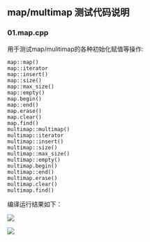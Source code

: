 ## map/multimap 测试代码说明 ##
### 01.map.cpp ###
用于测试map/mulitimap的各种初始化赋值等操作:

	map::map()
	map::iterator
	map::insert()
	map::size()
	map::max_size()
	map::empty()
	map.begin()
	map::end()
	map.erase()
	map.clear()
	map.find()
	multimap::multimap()
	multimap::iterator
	multimap::insert()
	multimap::size()
	multimap::max_size()
	multimap::empty()
	multimap.begin()
	multimap::end()
	multimap.erase()
	multimap.clear()
	multimap.find()

编译运行结果如下：

![](https://i.imgur.com/MW3I6OI.png)

![](https://i.imgur.com/7tgopuU.png)